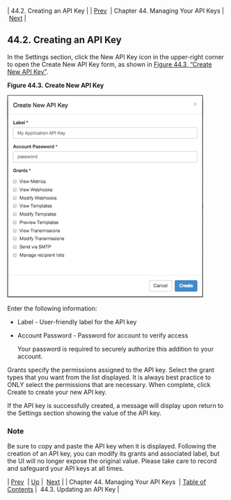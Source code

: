 | 44.2. Creating an API Key |
| [Prev](web-ui.apikeys)  | Chapter 44. Managing Your API Keys |  [Next](web-ui.apikeys.update) |

## 44.2. Creating an API Key

In the Settings section, click the New API Key icon in the upper-right corner to open the Create New API Key form, as shown in [Figure 44.3, “Create New API Key”](web-ui.apikeys.create#figure_create_apikey "Figure 44.3. Create New API Key").

<a name="figure_create_apikey"></a>

**Figure 44.3. Create New API Key**

![Create New API Key](images/create_apikey.png)

Enter the following information:

*   Label - User-friendly label for the API key

*   Account Password - Password for account to verify access

    Your password is required to securely authorize this addition to your account.

Grants specify the permissions assigned to the API key. Select the grant types that you want from the list displayed. It is always best practice to ONLY select the permissions that are necessary. When complete, click Create to create your new API key.

If the API key is successfully created, a message will display upon return to the Settings section showing the value of the API key.

### Note

Be sure to copy and paste the API key when it is displayed. Following the creation of an API key, you can modify its grants and associated label, but the UI will no longer expose the original value. Please take care to record and safeguard your API keys at all times.

| [Prev](web-ui.apikeys)  | [Up](web-ui.apikeys) |  [Next](web-ui.apikeys.update) |
| Chapter 44. Managing Your API Keys  | [Table of Contents](index) |  44.3. Updating an API Key |

